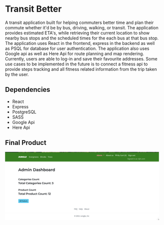 # Transit Better 

A transit application built for helping commuters better time and plan their commute whether it'd be by bus, driving, walking, or transit. The application provides estimated ETA's, while retrieving their current location to show nearby bus stops and the scheduled times for the each bus at that bus stop. The application uses React in the frontend, express in the backend as well as PSQL for database for user authentication. The application also uses Google api as well as Here Api for route planning and map rendering. Currently, users are able to log-in and save their favourite addresses. Some use cases to be implemented in the future is to connect a fitness api to provide steps tracking and all fitness related information from the trip taken by the user. 

## Dependencies

- React 
- Express 
- PostgreSQL 
- SASS
- Google Api  
- Here Api 

## Final Product 

!["Admin Dashboard Categories Count"](https://github.com/lalafang33/Jungle-Rails/blob/master/docs/Admin%20Dashboard%20Count.png)
